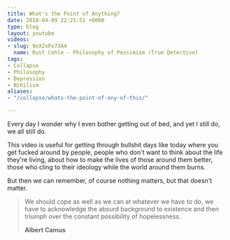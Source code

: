 ```yaml
---
title: What's the Point of Anything?
date: 2018-04-09 22:21:51 +0000
type: blog
layout: youtube
videos:
- slug: 9oX2xFo7JA4
  name: Rust Cohle - Philosophy of Pessimism (True Detective)
tags:
- Collapse
- Philosophy
- Depression
- Nihilism
aliases:
- "/collapse/whats-the-point-of-any-of-this/"

---
```

Every day I wonder why I even bother getting out of bed, and yet I still do, we all still do.

This video is useful for getting through bullshit days like today where you get fucked around by people, people who don't want to think about the life they're living, about how to make the lives of those around them better, those who cling to their ideology while the world around them burns.

But then we can remember, of course nothing matters, but that doesn't matter.

> We should cope as well as we can at whatever we have to do, we have to acknowledge the absurd background to existence and then triumph over the constant possibility of hopelessness.
>
> **Albert Camus**